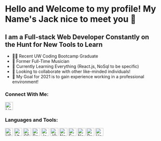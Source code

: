 # Hello and Welcome to my profile! My Name's Jack nice to meet you 👋

## I am a Full-stack Web Developer Constantly on the Hunt for New Tools to Learn
- 👨‍🎓 Recent UW Coding Bootcamp Graduate
- 🎷 Former Full-Time Musician
- 🌱 Currently Learning Everything (React.js, NoSql to be specific)
- 👥 Looking to collaborate with other like-minded individuals!
- 📅 My Goal for 2021 is to gain experience working in a professional environment!

### Connect With Me:
[<img src='https://cdn.jsdelivr.net/gh/devicons/devicon/icons/linkedin/linkedin-original.svg' alt='Linkedin Icon' width='26px'/>](https://www.linkedin.com/in/jack-bentsen/)

### Languages and Tools:
<img src='https://cdn.jsdelivr.net/gh/devicons/devicon/icons/vscode/vscode-original.svg' alt='VSCode Icon' width='26px'/> <img src='https://cdn.jsdelivr.net/gh/devicons/devicon/icons/html5/html5-original.svg' alt='Html Icon' width='26px'/> <img src='https://cdn.jsdelivr.net/gh/devicons/devicon/icons/css3/css3-original.svg' alt='CSS Icon' width='26px'/> <img src='https://cdn.jsdelivr.net/gh/devicons/devicon/icons/bootstrap/bootstrap-plain.svg' alt='Bootstrap Icon' width='26px'/> <img src='https://cdn.jsdelivr.net/gh/devicons/devicon/icons/javascript/javascript-original.svg' alt='Javascript Icon' width='26px'/> <img src='https://cdn.jsdelivr.net/gh/devicons/devicon/icons/jquery/jquery-original.svg' alt='JQuery Icon' width='26px'/> <img src='https://cdn.jsdelivr.net/gh/devicons/devicon/icons/npm/npm-original-wordmark.svg' alt='Npm Icon' width='26px'/> <img src='https://cdn.jsdelivr.net/gh/devicons/devicon/icons/express/express-original.svg' alt='Express Icon' width='26px'/> <img src='https://cdn.jsdelivr.net/gh/devicons/devicon/icons/nodejs/nodejs-original.svg' alt='Node.js Icon' width='26px'/> <img src='https://cdn.jsdelivr.net/gh/devicons/devicon/icons/react/react-original.svg' alt='React Icon' width='26px'/> <img src='https://cdn.jsdelivr.net/gh/devicons/devicon/icons/heroku/heroku-original.svg' alt='Heroku Icon' width='26px'/>